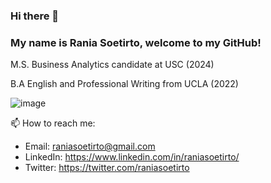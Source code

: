 ### Hi there 👋 
### My name is Rania Soetirto, welcome to my GitHub!

M.S. Business Analytics candidate at USC (2024)

B.A English and Professional Writing from UCLA (2022)

![image](https://github.com/rsoetirto/rsoetirto/assets/109045573/62da2cfe-e0e9-446a-bae0-ce5bc690359c)



📫 How to reach me: 
* Email: raniasoetirto@gmail.com
* LinkedIn: https://www.linkedin.com/in/raniasoetirto/
* Twitter: https://twitter.com/raniasoetirto

<!--
**rsoetirto/rsoetirto** is a ✨ _special_ ✨ repository because its `README.md` (this file) appears on your GitHub profile.

Here are some ideas to get you started:

- 🔭 I’m currently working on ...
- 🌱 I’m currently learning ...
- 👯 I’m looking to collaborate on ...
- 🤔 I’m looking for help with ...
- 💬 Ask me about ...
- 📫 How to reach me: ...
- 😄 Pronouns: ...
- ⚡ Fun fact: ...
-->
